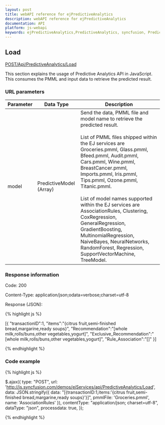 ```yaml
---
layout: post
title: webAPI reference for ejPredictiveAnalytics
description: webAPI reference for ejPredictiveAnalytics
documentation: API
platform: js-webapi
keywords: ejPredictiveAnalytics,PredictiveAnalytics, syncfusion, PredictiveAnalytics webapi
---
```


## Load

[POST/Api/PredictiveAnalytics/Load](http://js.syncfusion.com/demos/ejServices/api/PredictiveAnalytics/Load)

This section explains the usage of Predictive Analytics API in JavaScript. This consumes the PMML and input data to retrieve the predicted result.

### URL parameters

|  Parameter |  Data Type |  Description | 
|---|---|---|
| model  | PredictiveModel (Array)  | Send the data, PMML file and model name to retrieve the predicted result. <br><br> List of PMML files shipped within the EJ services are Groceries.pmml, Glass.pmml, Bfeed.pmml, Audit.pmml, Cars.pmml, Wine.pmml, BreastCancer.pmml, Imports.pmml, Iris.pmml, Tips.pmml, Ozone.pmml, Titanic.pmml. <br><br> List of model names supported within the EJ services are AssociationRules, Clustering, CoxRegression, GeneralRegression, GradientBoosting, MultinomialRegression, NaiveBayes, NeuralNetworks, RandomForest, Regression, SupportVectorMachine, TreeModel.  |  


### Response information 

Code: 200

Content-Type: application/json;odata=verbose;charset=utf-8

Response (JSON):   

{% highlight js %}

[{
    "transactionID":1,
    "items":"{citrus fruit,semi-finished bread,margarine,ready soups}",
    "Recommendation":"[whole milk,rolls/buns,other vegetables,yogurt]",
    "Exclusive_Recommendation":"[whole milk,rolls/buns,other vegetables,yogurt]",
    "Rule_Association":"[]"
}]

{% endhighlight %}


### Code example 


{% highlight js %}

$.ajax({
        type: "POST",
        url: 'http://js.syncfusion.com/demos/ejServices/api/PredictiveAnalytics/Load',
        data: JSON.stringify({ data: "[{transactionID:1,items:'{citrus fruit,semi-finished bread,margarine,ready soups}'}]", pmmlFile: 'Groceries.pmml', name: 'AssociationRules' }),
        contentType: "application/json; charset=utf-8",
        dataType: "json",
        processdata: true,
 });

{% endhighlight %}